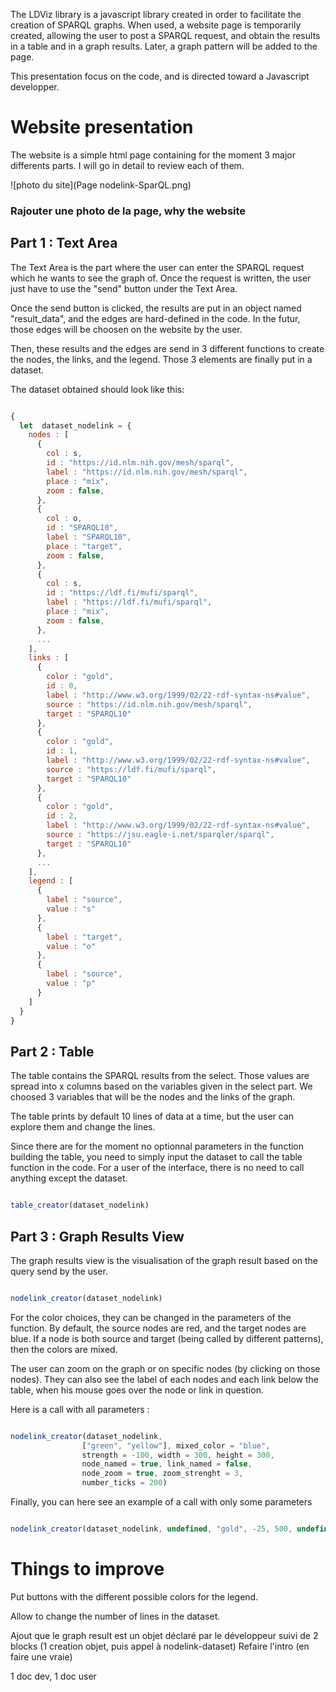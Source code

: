 The LDViz library is a javascript library created in order to facilitate the creation of SPARQL graphs. When used, a website page is temporarily created, allowing the user to post a SPARQL request, and obtain the results in a table and in a graph results. Later, a graph pattern will be added to the page.

This presentation focus on the code, and is directed toward a Javascript developper.

# Website presentation

The website is a simple html page containing for the moment 3 major differents parts.
I will go in detail to review each of them.

![photo du site](Page nodelink-SparQL.png)

### Rajouter une photo de la page, why the website

## Part 1 : Text Area

The Text Area is the part where the user can enter the SPARQL request which he wants to see the graph of. Once the request is written, the user just have to use the "send" button under the Text Area.

Once the send button is clicked, the results are put in an object named "result_data", and the edges are hard-defined in the code. In the futur, those edges will be choosen on the website by the user.

Then, these results and the edges are send in 3 different functions to create the nodes, the links, and the legend. Those 3 elements are finally put in a dataset.

The dataset obtained should look like this:

```javascript

{
  let  dataset_nodelink = {
    nodes : [
      {
        col : s,
        id : "https://id.nlm.nih.gov/mesh/sparql",
        label : "https://id.nlm.nih.gov/mesh/sparql",
        place : "mix",
        zoom : false,
      },
      {
        col : o,
        id : "SPARQL10",
        label : "SPARQL10",
        place : "target",
        zoom : false,
      },
      {
        col : s,
        id : "https://ldf.fi/mufi/sparql",
        label : "https://ldf.fi/mufi/sparql",
        place : "mix",
        zoom : false,
      },
      ...
    ],
    links : [
      {
        color : "gold",
        id : 0,
        label : "http://www.w3.org/1999/02/22-rdf-syntax-ns#value",
        source : "https://id.nlm.nih.gov/mesh/sparql",
        target : "SPARQL10"
      },
      {
        color : "gold",
        id : 1,
        label : "http://www.w3.org/1999/02/22-rdf-syntax-ns#value",
        source : "https://ldf.fi/mufi/sparql",
        target : "SPARQL10"
      },
      {
        color : "gold",
        id : 2,
        label : "http://www.w3.org/1999/02/22-rdf-syntax-ns#value",
        source : "https://jsu.eagle-i.net/sparqler/sparql",
        target : "SPARQL10"
      },
      ...
    ],
    legend : [
      {
        label : "source",
        value : "s"
      },
      {
        label : "target",
        value : "o"
      },
      {
        label : "source",
        value : "p"
      }
    ]
  }
}

```


## Part 2 : Table

The table contains the SPARQL results from the select. Those values are spread into x columns based on the variables given in the select part. We choosed 3 variables that will be the nodes and the links of the graph.

The table prints by default 10 lines of data at a time, but the user can explore them and change the lines.

Since there are for the moment no optionnal parameters in the function building the table, you need to simply input the dataset to call the table function in the code. For a user of the interface, there is no need to call anything except the dataset.

```javascript

table_creator(dataset_nodelink)

```

## Part 3 : Graph Results View

The graph results view is the visualisation of the graph result based on the query send by the user.

```javascript

nodelink_creator(dataset_nodelink)

```

For the color choices, they can be changed in the parameters of the function. By default, the source nodes are red, and the target nodes are blue. If a node is both source and target (being called by different patterns), then the colors are mixed.

The user can zoom on the graph or on specific nodes (by clicking on those nodes). They can also see the label of each nodes and each link below the table, when his mouse goes over the node or link in question.

Here is a call with all parameters : 

```javascript

nodelink_creator(dataset_nodelink,
                ["green", "yellow"], mixed_color = "blue",
                strength = -100, width = 300, height = 300,
                node_named = true, link_named = false,
                node_zoom = true, zoom_strenght = 3,
                number_ticks = 200)

```

Finally, you can here see an example of a call with only some parameters

```javascript

nodelink_creator(dataset_nodelink, undefined, "gold", -25, 500, undefined, false, true, false)

```

# Things to improve

Put buttons with the different possible colors for the legend.

Allow to change the number of lines in the dataset.

Ajout que le graph result est un objet déclaré par le développeur suivi de 2 blocks (1 creation objet, puis appel à nodelink-dataset)
Refaire l'intro (en faire une vraie)

1 doc dev, 1 doc user













